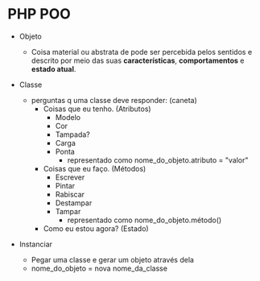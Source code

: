 # PHP POO

- Objeto
  - Coisa material ou abstrata de pode ser percebida pelos sentidos e descrito por meio das suas **características**, **comportamentos** e **estado atual**.

- Classe
  - perguntas q uma classe deve responder: (caneta)
    - Coisas que eu tenho. (Atributos)
      - Modelo
      - Cor
      - Tampada?
      - Carga
      - Ponta 
        - representado como nome_do_objeto.atributo = "valor"
    - Coisas que eu faço. (Métodos)
      - Escrever
      - Pintar
      - Rabiscar
      - Destampar
      - Tampar
        - representado como nome_do_objeto.método()
    - Como eu estou agora? (Estado)
- Instanciar
  - Pegar uma classe e gerar um objeto através dela
  - nome_do_objeto = nova nome_da_classe
